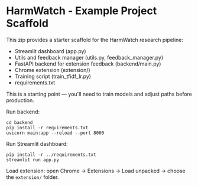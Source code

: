 # HarmWatch - Example Project Scaffold

This zip provides a starter scaffold for the HarmWatch research pipeline:
- Streamlit dashboard (app.py)
- Utils and feedback manager (utils.py, feedback_manager.py)
- FastAPI backend for extension feedback (backend/main.py)
- Chrome extension (extension/)
- Training script (train_tfidf_lr.py)
- requirements.txt

This is a starting point — you'll need to train models and adjust paths before production.

Run backend:
```
cd backend
pip install -r requirements.txt
uvicorn main:app --reload --port 8000
```

Run Streamlit dashboard:
```
pip install -r ../requirements.txt
streamlit run app.py
```

Load extension: open Chrome → Extensions → Load unpacked → choose the `extension/` folder.

